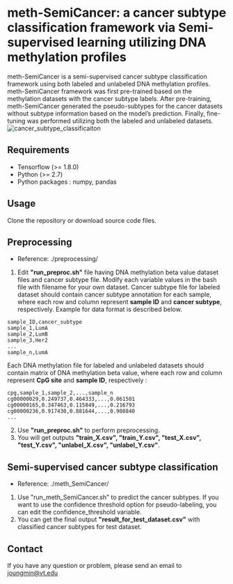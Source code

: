 # meth-SemiCancer: a cancer subtype classification framework via Semi-supervised learning utilizing DNA methylation profiles
meth-SemiCancer is a semi-supervised cancer subtype classification framework using both labeled and unlabeled DNA methylation profiles. meth-SemiCancer framework was first pre-trained based on the methylation datasets with the cancer subtype labels. After pre-training, meth-SemiCancer generated the pseudo-subtypes for the cancer datasets without subtype information based on the model’s prediction. Finally, fine-tuning was performed utilizing both the labeled and unlabeled datasets.
![cancer_subtype_classificaiton](https://user-images.githubusercontent.com/48755108/184848640-ed88ce6e-76dd-4212-8b37-8912c8b62352.png)

## Requirements
* Tensorflow (>= 1.8.0)
* Python (>= 2.7)
* Python packages : numpy, pandas

## Usage
Clone the repository or download source code files.

## Preprocessing
* Reference: ./preprocessing/
1. Edit **"run_preproc.sh"** file having DNA methylation beta value dataset files and cancer subtype file. Modify each variable values in the bash file with filename for your own dataset. Cancer subtype file for labeled dataset should contain cancer subtype annotation for each sample, where each row and column represent **sample ID** and **cancer subtype**, respectively. Example for data format is described below.
```
sample_ID,cancer_subtype
sample_1,LumA
sample_2,LumB
sample_3,Her2
...
sample_n,LumA
```
Each DNA methylation file for labeled and unlabeled datasets should contain matrix of DNA methylation beta value, where each row and column represent **CpG site** and **sample ID**, respectively :
```
cpg,sample_1,sample_2,...,sample_n
cg00000029,0.249737,0.464333,...,0.061501
cg00000165,0.347463,0.115849,...,0.216793
cg00000236,0.917430,0.881644,...,0.908840
...
```

2. Use **"run_preproc.sh"** to perform preprocessing.
3. You will get outputs **"train_X.csv", "train_Y.csv", "test_X.csv", "test_Y.csv", "unlabel_X.csv", "unlabel_Y.csv"**.

## Semi-supervised cancer subtype classification
* Reference: ./meth_SemiCancer/
1. Use "run_meth_SemiCancer.sh" to predict the cancer subtypes. If you want to use the confidence threshold option for pseudo-labeling, you can edit the confidence_threshold variable.
2. You can get the final output **"result_for_test_dataset.csv"** with classified cancer subtypes for test dataset.

## Contact
If you have any question or problem, please send an email to joungmin@vt.edu
